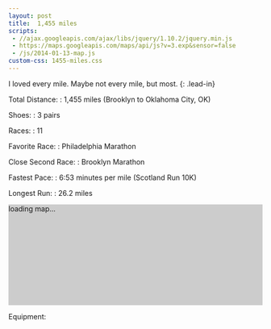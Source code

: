 ```yaml
---
layout: post
title:  1,455 miles
scripts:
 - //ajax.googleapis.com/ajax/libs/jquery/1.10.2/jquery.min.js
 - https://maps.googleapis.com/maps/api/js?v=3.exp&sensor=false
 - /js/2014-01-13-map.js
custom-css: 1455-miles.css
---
```


<style>
  #map-canvas {
    background: #ccc;
    display: block;
    height: 200px;
    margin: 0px;
    padding: 0px
  }
</style>

I loved every mile. Maybe not every mile, but most.
{: .lead-in}

Total Distance:
: 1,455 miles (Brooklyn to Oklahoma City, OK)

Shoes:
: 3 pairs

Races:
: 11

Favorite Race:
: Philadelphia Marathon

Close Second Race:
: Brooklyn Marathon

Fastest Pace:
: 6:53 minutes per mile (Scotland Run 10K)

Longest Run:
: 26\.2 miles

<div id="map-canvas">
  <p>loading map...</p>
</div>

Equipment:
